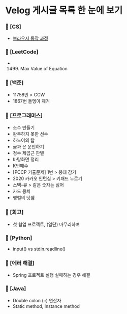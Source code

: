 # Velog 게시글 목록 한 눈에 보기
### 📁 [CS]
- [브라우저 동작 과정](./\[CS\]/\[CS\]브라우저_동작_과정.md)
### 📁 [LeetCode]
- 1499. Max Value of Equation  
### 📁 [백준]
- 11758번 > CCW  
- 1867번 돌멩이 제거  
### 📁 [프로그래머스]
- 소수 만들기  
- 완주하지 못한 선수  
- 하노이의 탑  
- 금과 은 운반하기  
- 정수 제곱근 판별  
- 바탕화면 정리  
- K번째수  
- [PCCP 기출문제] 1번 > 붕대 감기  
- 2020 카카오 인턴십 > 키패드 누르기  
- 스택-큐 > 같은 숫자는 싫어  
- 카드 뭉치  
- 행렬의 덧셈  
### 📁 [회고]
- 첫 협업 프로젝트, (일단) 마무리하며  
### 📁 [Python]
- input() vs stdin.readline()  
### 📁 [에러 해결]
- Spring 프로젝트 실행 실패하는 경우 해결  
### 📁 [Java]
- Double colon (::) 연산자  
- Static method, Instance method  

